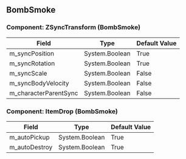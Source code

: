 ## BombSmoke

### Component: ZSyncTransform (BombSmoke)

|Field|Type|Default Value|
|---|---|---|
|m_syncPosition|System.Boolean|True|
|m_syncRotation|System.Boolean|True|
|m_syncScale|System.Boolean|False|
|m_syncBodyVelocity|System.Boolean|False|
|m_characterParentSync|System.Boolean|False|

### Component: ItemDrop (BombSmoke)

|Field|Type|Default Value|
|---|---|---|
|m_autoPickup|System.Boolean|True|
|m_autoDestroy|System.Boolean|True|


